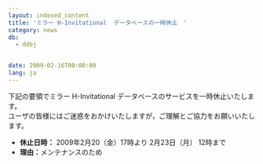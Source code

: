 ```yaml
---
layout: indexed_content
title: 'ミラー H-Invitational  データベースの一時休止　'
category: news
db:
  - ddbj


date: 2009-02-16T00:00:00
lang: ja
---
```


<html>下記の要領でミラー H-Invitational データベースのサービスを一時休止いたします。<br>ユーザの皆様にはご迷惑をおかけいたしますが，ご理解とご協力をお願いいたします。

<ul>
    <li><b>休止日時：</b> 2009年2月20（金）17時より 2月23日（月） 12時まで</li>
    <li><b>理由：</b>メンテナンスのため</li>
</ul>
</html>
